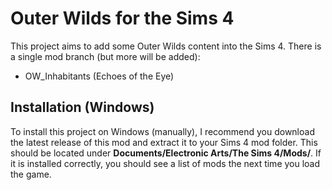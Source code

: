 # Outer Wilds for the Sims 4
This project aims to add some Outer Wilds content into the Sims 4. There is a single mod branch (but more will be added):

* OW_Inhabitants (Echoes of the Eye)

## Installation (Windows)
To install this project on Windows (manually), I recommend you download the latest release of this mod and extract it to your Sims 4 mod folder. This should be located under **Documents/Electronic Arts/The Sims 4/Mods/**. If it is installed correctly, you should see a list of mods the next time you load the game.
